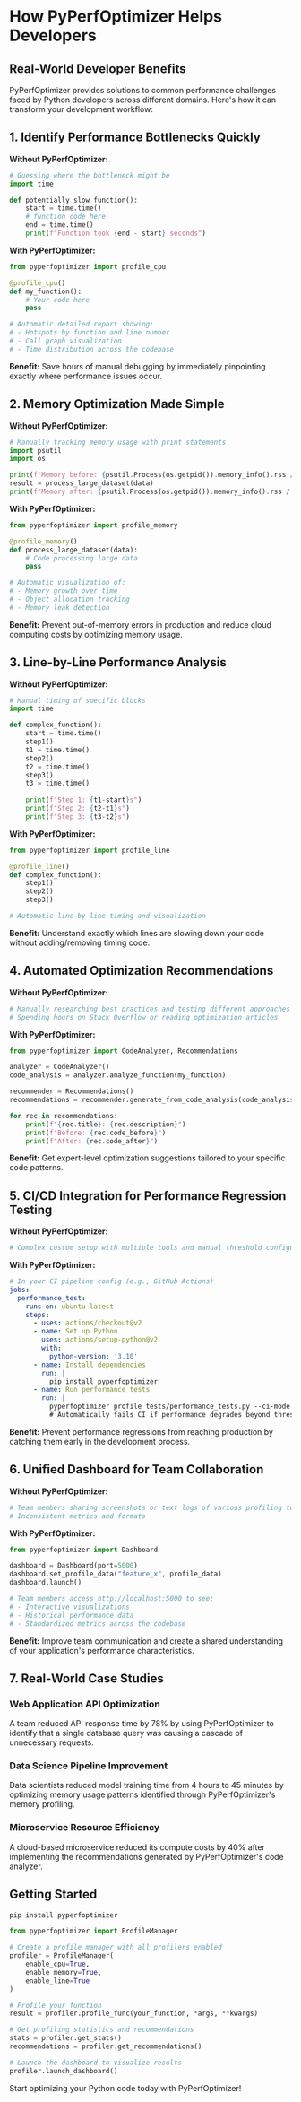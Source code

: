 # How PyPerfOptimizer Helps Developers

## Real-World Developer Benefits

PyPerfOptimizer provides solutions to common performance challenges faced by Python developers across different domains. Here's how it can transform your development workflow:

## 1. Identify Performance Bottlenecks Quickly

**Without PyPerfOptimizer:**
```python
# Guessing where the bottleneck might be
import time

def potentially_slow_function():
    start = time.time()
    # function code here
    end = time.time()
    print(f"Function took {end - start} seconds")
```

**With PyPerfOptimizer:**
```python
from pyperfoptimizer import profile_cpu

@profile_cpu()
def my_function():
    # Your code here
    pass

# Automatic detailed report showing:
# - Hotspots by function and line number
# - Call graph visualization
# - Time distribution across the codebase
```

**Benefit:** Save hours of manual debugging by immediately pinpointing exactly where performance issues occur.

## 2. Memory Optimization Made Simple

**Without PyPerfOptimizer:**
```python
# Manually tracking memory usage with print statements
import psutil
import os

print(f"Memory before: {psutil.Process(os.getpid()).memory_info().rss / 1024 ** 2} MB")
result = process_large_dataset(data)
print(f"Memory after: {psutil.Process(os.getpid()).memory_info().rss / 1024 ** 2} MB")
```

**With PyPerfOptimizer:**
```python
from pyperfoptimizer import profile_memory

@profile_memory()
def process_large_dataset(data):
    # Code processing large data
    pass

# Automatic visualization of:
# - Memory growth over time
# - Object allocation tracking
# - Memory leak detection
```

**Benefit:** Prevent out-of-memory errors in production and reduce cloud computing costs by optimizing memory usage.

## 3. Line-by-Line Performance Analysis

**Without PyPerfOptimizer:**
```python
# Manual timing of specific blocks
import time

def complex_function():
    start = time.time()
    step1()
    t1 = time.time()
    step2()
    t2 = time.time()
    step3()
    t3 = time.time()
    
    print(f"Step 1: {t1-start}s")
    print(f"Step 2: {t2-t1}s")
    print(f"Step 3: {t3-t2}s")
```

**With PyPerfOptimizer:**
```python
from pyperfoptimizer import profile_line

@profile_line()
def complex_function():
    step1()
    step2()
    step3()

# Automatic line-by-line timing and visualization
```

**Benefit:** Understand exactly which lines are slowing down your code without adding/removing timing code.

## 4. Automated Optimization Recommendations

**Without PyPerfOptimizer:**
```python
# Manually researching best practices and testing different approaches
# Spending hours on Stack Overflow or reading optimization articles
```

**With PyPerfOptimizer:**
```python
from pyperfoptimizer import CodeAnalyzer, Recommendations

analyzer = CodeAnalyzer()
code_analysis = analyzer.analyze_function(my_function)

recommender = Recommendations()
recommendations = recommender.generate_from_code_analysis(code_analysis)

for rec in recommendations:
    print(f"{rec.title}: {rec.description}")
    print(f"Before: {rec.code_before}")
    print(f"After: {rec.code_after}")
```

**Benefit:** Get expert-level optimization suggestions tailored to your specific code patterns.

## 5. CI/CD Integration for Performance Regression Testing

**Without PyPerfOptimizer:**
```python
# Complex custom setup with multiple tools and manual threshold configuration
```

**With PyPerfOptimizer:**
```yaml
# In your CI pipeline config (e.g., GitHub Actions)
jobs:
  performance_test:
    runs-on: ubuntu-latest
    steps:
      - uses: actions/checkout@v2
      - name: Set up Python
        uses: actions/setup-python@v2
        with:
          python-version: '3.10'
      - name: Install dependencies
        run: |
          pip install pyperfoptimizer
      - name: Run performance tests
        run: |
          pyperfoptimizer profile tests/performance_tests.py --ci-mode
          # Automatically fails CI if performance degrades beyond thresholds
```

**Benefit:** Prevent performance regressions from reaching production by catching them early in the development process.

## 6. Unified Dashboard for Team Collaboration

**Without PyPerfOptimizer:**
```python
# Team members sharing screenshots or text logs of various profiling tools
# Inconsistent metrics and formats
```

**With PyPerfOptimizer:**
```python
from pyperfoptimizer import Dashboard

dashboard = Dashboard(port=5000)
dashboard.set_profile_data("feature_x", profile_data)
dashboard.launch()

# Team members access http://localhost:5000 to see:
# - Interactive visualizations
# - Historical performance data
# - Standardized metrics across the codebase
```

**Benefit:** Improve team communication and create a shared understanding of your application's performance characteristics.

## 7. Real-World Case Studies

### Web Application API Optimization

A team reduced API response time by 78% by using PyPerfOptimizer to identify that a single database query was causing a cascade of unnecessary requests.

### Data Science Pipeline Improvement

Data scientists reduced model training time from 4 hours to 45 minutes by optimizing memory usage patterns identified through PyPerfOptimizer's memory profiling.

### Microservice Resource Efficiency

A cloud-based microservice reduced its compute costs by 40% after implementing the recommendations generated by PyPerfOptimizer's code analyzer.

## Getting Started

```bash
pip install pyperfoptimizer
```

```python
from pyperfoptimizer import ProfileManager

# Create a profile manager with all profilers enabled
profiler = ProfileManager(
    enable_cpu=True,
    enable_memory=True,
    enable_line=True
)

# Profile your function
result = profiler.profile_func(your_function, *args, **kwargs)

# Get profiling statistics and recommendations
stats = profiler.get_stats()
recommendations = profiler.get_recommendations()

# Launch the dashboard to visualize results
profiler.launch_dashboard()
```

Start optimizing your Python code today with PyPerfOptimizer!